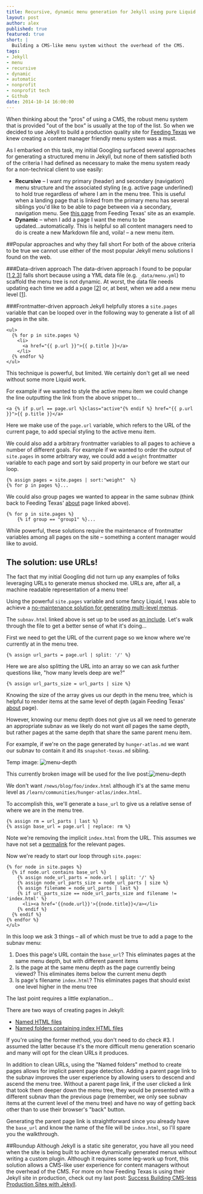 ```yaml
---
title: Recursive, dynamic menu generation for Jekyll using pure Liquid
layout: post
author: alex
published: true
featured: true
short: |
  Building a CMS-like menu system without the overhead of the CMS.
tags:
- Jekyll
- menu
- recursive
- dynamic
- automatic
- nonprofit
- nonprofit tech
- Github
date: 2014-10-14 16:00:00
---
```

When thinking about the "pros" of using a CMS, the robust menu system that is provided "out of the box" is usually at the top of the list. So when we decided to use Jekyll to build a production quality site for [Feeding Texas](http://www.feedingtexas.org/) we knew creating a content manager friendly menu system was a must.

As I embarked on this task, my initial Googling surfaced several approaches for generating a structured menu in Jekyll, but none of them satisfied both of the criteria I had defined as necessary to make the menu system ready for a non-technical client to use easily:

* __Recursive__ – I want my primary (header) and secondary (navigation) menu structure and the associated styling (e.g. active page underlined) to hold true regardless of where I am in the menu tree. This is useful when a landing page that is linked from the primary menu has several siblings you'd like to be able to page between via a secondary, navigation menu. See [this page](http://www.feedingtexas.org/about/) from Feeding Texas' site as an example.
* __Dynamic__ – when I add a page I want the menu to be updated...automatically. This is helpful so all content managers need to do is create a new Markdown file and, voila! – a new menu item. 

##Popular approaches and why they fall short
For both of the above criteria to be true we cannot use either of the most popular Jekyll menu solutions I found on the web.

###Data-driven approach
The data-driven approach I found to be popular \[[1][1],[2][2],[3][3]\] falls short because using a YML data file (e.g. ```_data/menu.yml```) to scaffold the menu tree is not dynamic. At worst, the data file needs updating each time we add a page \[[2]\] or, at best, when we add a new menu level \[[1][1]].

###Frontmatter-driven approach
Jekyll helpfully stores a ```site.pages``` variable that can be looped over in the following way to generate a list of all pages in the site.

    <ul>
      {% for p in site.pages %}
        <li>
          <a href="{{ p.url }}">{{ p.title }}</a>
        </li>
      {% endfor %}
    </ul>

This technique is powerful, but limited. We certainly don't get all we need without some more Liquid work.

For example if we wanted to style the active menu item we could change the line outputting the link from the above snippet to...

    <a {% if p.url == page.url %}class="active"{% endif %} href="{{ p.url }}">{{ p.title }}</a>

Here we make use of the ```page.url``` variable, which refers to the URL of the current page, to add special styling to the active menu item.

We could also add a arbitrary frontmatter variables to all pages to achieve a number of different goals. For example if we wanted to order the output of ```site.pages``` in some arbitrary way, we could add a ```weight``` frontmatter variable to each page and sort by said property in our before we start our loop.

    {% assign pages = site.pages | sort:"weight"  %}
    {% for p in pages %}...

We could also group pages we wanted to appear in the same subnav (think back to Feeding Texas' [about](http://www.feedingtexas.org/about/) page linked above).

    {% for p in site.pages %}
	    {% if group == "group1" %}...

While powerful, these solutions require the maintenance of frontmatter variables among all pages on the site – something a content manager would like to avoid.

## The solution: use URLs!
The fact that my initial Googling did not turn up any examples of folks leveraging URLs to generate menus shocked me. URLs are, after all, a machine readable representation of a menu tree!

Using the powerful ```site.pages``` variable and some fancy Liquid, I was able to achieve a [no-maintenance solution for generating multi-level menus](https://github.com/caxy4/misc/blob/master/subnav.html).

The ```subnav.html``` linked above is set up to be used as [an include](http://jekyllrb.com/docs/templates/#includes). Let's walk through the file to get a better sense of what it's doing...

First we need to get the URL of the current page so we know where we're currently at in the menu tree.

	{% assign url_parts = page.url | split: '/' %}

Here we are also splitting the URL into an array so we can ask further questions like, "how many levels deep are we?"

	{% assign url_parts_size = url_parts | size %}
	
Knowing the size of the array gives us our depth in the menu tree, which is helpful to render items at the same level of depth (again Feeding Texas' [about](http://www.feedingtexas.org/about/) page).

However, knowing our menu depth does not give us all we need to generate an appropriate subnav as we likely do not want _all_ pages the same depth, but rather pages at the same depth that share the same parent menu item.

For example, if we're on the page generated by ```hunger-atlas.md``` we want our subnav to contain it and its ```snapshot-texas.md``` sibling. 

Temp image: ![menu-depth](https://cloud.githubusercontent.com/assets/3582018/4709107/03dd7960-589d-11e4-8ecc-74d444e3a2f5.png)

This currently broken image will be used for the live post:![menu-depth](http://thinkshout.com/assets/images/feeding-texas-menu-depth.png)

We don't want ```/news/blog/foo/index.html``` although it's at the same menu level as ```/learn/communities/hunger-atlas/index.html```.

To accomplish this, we'll generate a ```base_url``` to give us a relative sense of where we are in the menu tree.

	{% assign rm = url_parts | last %}
	{% assign base_url = page.url | replace: rm %}

Note we're removing the implicit ```index.html``` from the URL. This assumes we have not set a [permalink](http://jekyllrb.com/docs/permalinks/) for the relevant pages.

Now we're ready to start our loop through ```site.pages```:

    {% for node in site.pages %}
      {% if node.url contains base_url %}
        {% assign node_url_parts = node.url | split: '/' %}
        {% assign node_url_parts_size = node_url_parts | size %}
        {% assign filename = node_url_parts | last %}
        {% if url_parts_size == node_url_parts_size and filename != 'index.html' %}
          <li><a href='{{node.url}}'>{{node.title}}</a></li>
        {% endif %}
      {% endif %}
    {% endfor %}
    </ul>

In this loop we ask 3 things – all of which must be true to add a page to the subnav menu:

1. Does this page's URL contain the ```base_url```? This eliminates pages at the same menu depth, but with different parent items
2. Is the page at the same menu depth as the page currently being viewed? This eliminates items below the current menu depth
3. Is page's filename ```index.html```? This eliminates pages that should exist one level higher in the menu tree

The last point requires a little explanation...

There are two ways of creating pages in Jekyll:

* [Named HTML files](http://jekyllrb.com/docs/pages/#named-html-files)
* [Named folders containing index HTML files](http://jekyllrb.com/docs/pages/#named-folders-containing-index-html-files)

If you're using the former method, you don't need to do check #3. I assumed the latter because it's the more difficult menu generation scenario and many will opt for the clean URLs it produces.

In addition to clean URLs, using the "Named folders" method to create pages allows for implicit parent page detection. Adding a parent page link to the subnav improves the user experience by allowing users to descend and ascend the menu tree. Without a parent page link, if the user clicked a link that took them deeper down the menu tree, they would be presented with a different subnav than the previous page (remember, we only see subnav items at the current level of the menu tree) and have no way of getting back other than to use their browser's "back" button.

Generating the parent page link is straightforward since you already have the ```base_url``` and know the name of the file will be ```index.html```, so I'll spare you the walkthrough.

##Roundup
Although Jekyll is a static site generator, you have all you need when the site is being built to achieve dynamically generated menus without writing a custom plugin. Although it requires some leg-work up front, this solution allows a CMS-like user experience for content managers without the overhead of the CMS. For more on how Feeding Texas is using their Jekyll site in production, check out my last post: [Success Building CMS-less Production Sites with Jekyll](http://thinkshout.com/blog/2014/10/success-building-cmsless-production-sites-with-jekyll).

[1]: http://christianspecht.de/2014/06/18/building-a-pseudo-dynamic-tree-menu-with-jekyll/
[2]: http://www.tournemille.com/blog/How-to-create-data-driven-navigation-in-Jekyll/
[3]: https://github.com/Painted-Fox/jekyll-site-menus
[4]: http://stackoverflow.com/questions/9053066/sorted-navigation-menu-with-jekyll-and-liquid